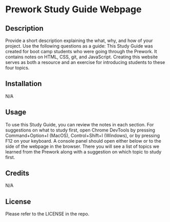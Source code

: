 # Prework Study Guide Webpage

## Description

Provide a short description explaining the what, why, and how of your project. Use the following questions as a guide:
This Study Guide was created for boot camp students who were going through the Prework. It contains notes on HTML, CSS, git, and JavaScript. Creating this website serves as both a resource and an exercise  for introducing students to these four topics.

## Installation

N/A

## Usage

To use this Study Guide, you can review the notes in each section. For suggestions on what to study first, open Chrome DevTools by pressing Command+Option+I (MacOS), Control+Shift+I (Windows), or by pressing F12 on your keyboard. A console panel should open either below or to the side of the webpage in the browser. There you will see a list of topics we learned from the Prework along with a suggestion on which topic to study first.

## Credits

N/A

## License

Please refer to the LICENSE in the repo.